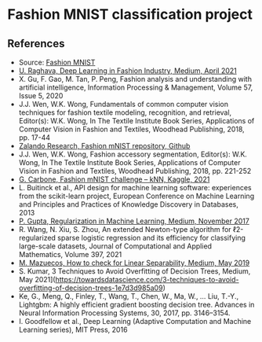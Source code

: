 # Fashion MNIST classification project

## References
* Source: [Fashion MNIST](https://www.kaggle.com/c/image-classification-fashion-mnist/)
* [U. Raghava, Deep Learning in Fashion Industry, Medium, April 2021](https://medium.com/analytics-vidhya/deep-learning-in-fashion-industry-dcb897ac3c33)
* X. Gu, F. Gao, M. Tan, P. Peng, Fashion analysis and understanding with artificial intelligence, Information Processing & Management, Volume 57, Issue 5, 2020
* J.J. Wen, W.K. Wong, Fundamentals of common computer vision techniques for fashion textile modeling, recognition, and retrieval, Editor(s): W.K. Wong, In The Textile Institute Book Series, Applications of Computer Vision in Fashion and Textiles, Woodhead Publishing, 2018, pp. 17-44
* [Zalando Research, Fashion mNIST repository, Github](www.github.com/zalandoresearch/fashion-mnist)
* J.J. Wen, W.K. Wong, Fashion accessory segmentation, Editor(s): W.K. Wong, In The Textile Institute Book Series, Applications of Computer Vision in Fashion and Textiles, Woodhead Publishing, 2018, pp. 221-252
* [G. Carbone, Fashion mNIST challenge – kNN, Kaggle, 2021](https://www.kaggle.com/gcarbone/gabriele-carbone-fashion-mnist-challenge-knn)
* L. Buitinck et al., API design for machine learning software: experiences from the scikit-learn project, European Conference on Machine Learning and Principles and Practices of Knowledge Discovery in Databases, 2013
* [P. Gupta, Regularization in Machine Learning, Medium, November 2017](https://towardsdatascience.com/regularization-in-machine-learning-76441ddcf99a)
* R. Wang, N. Xiu, S. Zhou, An extended Newton-type algorithm for ℓ2-regularized sparse logistic regression and its efficiency for classifying large-scale datasets, Journal of Computational and Applied Mathematics, Volume 397, 2021
* [M. Mazuecos, How to check for Linear Separability, Medium, May 2019](https://maurygreen.medium.com/how-to-check-for-linear-separability-13c177ae5a6e)
* S. Kumar, 3 Techniques to Avoid Overfitting of Decision Trees, Medium, May 2021](https://towardsdatascience.com/3-techniques-to-avoid-overfitting-of-decision-trees-1e7d3d985a09)
* Ke, G., Meng, Q., Finley, T., Wang, T., Chen, W., Ma, W., … Liu, T.-Y., Lightgbm: A highly efficient gradient boosting decision tree. Advances in Neural Information Processing Systems, 30, 2017, pp. 3146–3154.
* I. Goodfellow et al., Deep Learning (Adaptive Computation and Machine Learning series), MIT Press, 2016
